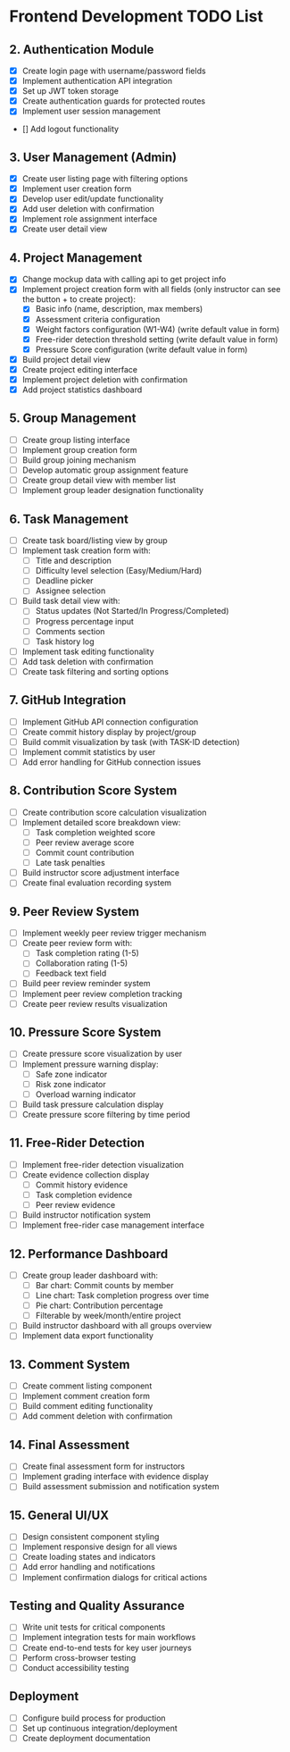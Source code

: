 # Frontend Development TODO List

## 2. Authentication Module
- [x] Create login page with username/password fields
- [x] Implement authentication API integration
- [x] Set up JWT token storage
- [x] Create authentication guards for protected routes
- [x] Implement user session management
- [] Add logout functionality

## 3. User Management (Admin)
- [x] Create user listing page with filtering options
- [x] Implement user creation form
- [x] Develop user edit/update functionality
- [x] Add user deletion with confirmation
- [x] Implement role assignment interface
- [x] Create user detail view

## 4. Project Management
- [x] Change mockup data with calling api to get project info
- [x] Implement project creation form with all fields (only instructor can see the button + to create project):
  - [x] Basic info (name, description, max members)
  - [x] Assessment criteria configuration
  - [x] Weight factors configuration (W1-W4) (write default value in form)
  - [x] Free-rider detection threshold setting (write default value in form)
  - [x] Pressure Score configuration (write default value in form)
- [x] Build project detail view
- [x] Create project editing interface
- [x] Implement project deletion with confirmation
- [x] Add project statistics dashboard

## 5. Group Management
- [ ] Create group listing interface
- [ ] Implement group creation form
- [ ] Build group joining mechanism
- [ ] Develop automatic group assignment feature
- [ ] Create group detail view with member list
- [ ] Implement group leader designation functionality

## 6. Task Management
- [ ] Create task board/listing view by group
- [ ] Implement task creation form with:
  - [ ] Title and description
  - [ ] Difficulty level selection (Easy/Medium/Hard)
  - [ ] Deadline picker
  - [ ] Assignee selection
- [ ] Build task detail view with:
  - [ ] Status updates (Not Started/In Progress/Completed)
  - [ ] Progress percentage input
  - [ ] Comments section
  - [ ] Task history log
- [ ] Implement task editing functionality
- [ ] Add task deletion with confirmation
- [ ] Create task filtering and sorting options

## 7. GitHub Integration
- [ ] Implement GitHub API connection configuration
- [ ] Create commit history display by project/group
- [ ] Build commit visualization by task (with TASK-ID detection)
- [ ] Implement commit statistics by user
- [ ] Add error handling for GitHub connection issues

## 8. Contribution Score System
- [ ] Create contribution score calculation visualization
- [ ] Implement detailed score breakdown view:
  - [ ] Task completion weighted score
  - [ ] Peer review average score
  - [ ] Commit count contribution
  - [ ] Late task penalties
- [ ] Build instructor score adjustment interface
- [ ] Create final evaluation recording system

## 9. Peer Review System
- [ ] Implement weekly peer review trigger mechanism
- [ ] Create peer review form with:
  - [ ] Task completion rating (1-5)
  - [ ] Collaboration rating (1-5)
  - [ ] Feedback text field
- [ ] Build peer review reminder system
- [ ] Implement peer review completion tracking
- [ ] Create peer review results visualization

## 10. Pressure Score System
- [ ] Create pressure score visualization by user
- [ ] Implement pressure warning display:
  - [ ] Safe zone indicator
  - [ ] Risk zone indicator
  - [ ] Overload warning indicator
- [ ] Build task pressure calculation display
- [ ] Create pressure score filtering by time period

## 11. Free-Rider Detection
- [ ] Implement free-rider detection visualization
- [ ] Create evidence collection display
  - [ ] Commit history evidence
  - [ ] Task completion evidence
  - [ ] Peer review evidence
- [ ] Build instructor notification system
- [ ] Implement free-rider case management interface

## 12. Performance Dashboard
- [ ] Create group leader dashboard with:
  - [ ] Bar chart: Commit counts by member
  - [ ] Line chart: Task completion progress over time
  - [ ] Pie chart: Contribution percentage
  - [ ] Filterable by week/month/entire project
- [ ] Build instructor dashboard with all groups overview
- [ ] Implement data export functionality

## 13. Comment System
- [ ] Create comment listing component
- [ ] Implement comment creation form
- [ ] Build comment editing functionality
- [ ] Add comment deletion with confirmation

## 14. Final Assessment
- [ ] Create final assessment form for instructors
- [ ] Implement grading interface with evidence display
- [ ] Build assessment submission and notification system

## 15. General UI/UX
- [ ] Design consistent component styling
- [ ] Implement responsive design for all views
- [ ] Create loading states and indicators
- [ ] Add error handling and notifications
- [ ] Implement confirmation dialogs for critical actions

## Testing and Quality Assurance
- [ ] Write unit tests for critical components
- [ ] Implement integration tests for main workflows
- [ ] Create end-to-end tests for key user journeys
- [ ] Perform cross-browser testing
- [ ] Conduct accessibility testing

## Deployment
- [ ] Configure build process for production
- [ ] Set up continuous integration/deployment
- [ ] Create deployment documentation